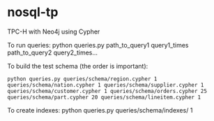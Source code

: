nosql-tp
========

TPC-H with Neo4j using Cypher


To run queries:
	python queries.py path_to_query1 query1_times path_to_query2 query2_times...


To build the test schema (the order is important):
	
	python queries.py queries/schema/region.cypher 1 queries/schema/nation.cypher 1 queries/schema/supplier.cypher 1 queries/schema/customer.cypher 1 queries/schema/orders.cypher 25 queries/schema/part.cypher 20 queries/schema/lineitem.cypher 1


To create indexes:
	python queries.py queries/schema/indexes/ 1


